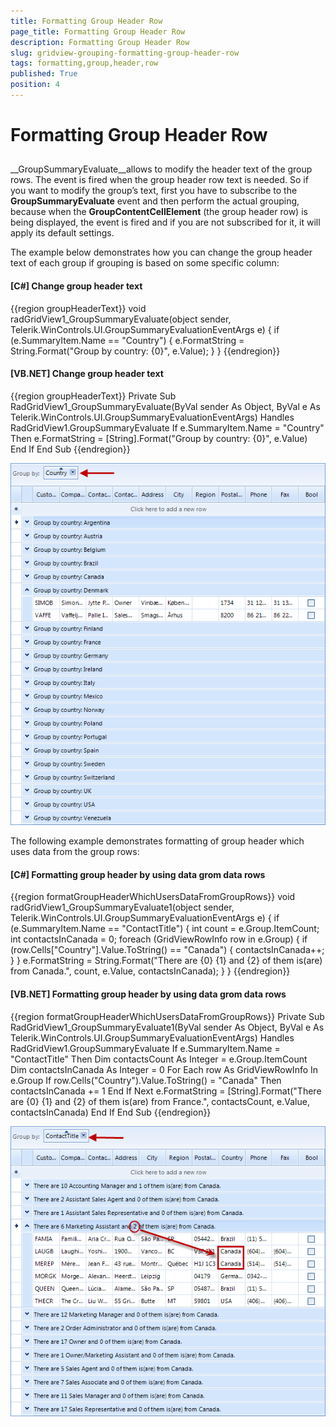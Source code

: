 ```yaml
---
title: Formatting Group Header Row
page_title: Formatting Group Header Row
description: Formatting Group Header Row
slug: gridview-grouping-formatting-group-header-row
tags: formatting,group,header,row
published: True
position: 4
---
```


# Formatting Group Header Row



## 

__GroupSummaryEvaluate__allows to modify the header text of the group rows. The event is fired when the group header row text is needed.
          So if you want to modify the group’s text, first you have to subscribe to the __GroupSummaryEvaluate__ event and then perform the actual
          grouping, because when the __GroupContentCellElement__ (the group header row) is being displayed, the event is fired and if you are
          not subscribed for it, it will apply its default settings.
         

The example below demonstrates how you can change the group header text of each group if grouping is based on some specific column:
		

#### __[C#] Change group header text__

{{region groupHeaderText}}
	        void radGridView1_GroupSummaryEvaluate(object sender, Telerik.WinControls.UI.GroupSummaryEvaluationEventArgs e)
	        {
	            if (e.SummaryItem.Name == "Country")
	            {
	                e.FormatString = String.Format("Group by country: {0}", e.Value);
	            }
	        }
	{{endregion}}



#### __[VB.NET] Change group header text__

{{region groupHeaderText}}
	    Private Sub RadGridView1_GroupSummaryEvaluate(ByVal sender As Object, ByVal e As Telerik.WinControls.UI.GroupSummaryEvaluationEventArgs) Handles RadGridView1.GroupSummaryEvaluate
	        If e.SummaryItem.Name = "Country" Then
	            e.FormatString = [String].Format("Group by country: {0}", e.Value)
	        End If
	    End Sub
	{{endregion}}

![gridview-grouping-formatting-group-header-row 001](images/gridview-grouping-formatting-group-header-row001.png)

The following example demonstrates formatting of group header which uses data from the group rows:

#### __[C#] Formatting group header by using data grom data rows__

{{region formatGroupHeaderWhichUsersDataFromGroupRows}}
	        void radGridView1_GroupSummaryEvaluate1(object sender, Telerik.WinControls.UI.GroupSummaryEvaluationEventArgs e)
	        {
	            if (e.SummaryItem.Name == "ContactTitle")
	            {
	                int count = e.Group.ItemCount;
	                int contactsInCanada = 0;
	                foreach (GridViewRowInfo row in e.Group)
	                {
	                    if (row.Cells["Country"].Value.ToString() == "Canada")
	                    {
	                        contactsInCanada++;
	                    }
	                }
	                e.FormatString = String.Format("There are {0} {1} and {2} of them is(are) from Canada.", count, e.Value, contactsInCanada);
	            }
	        }
	{{endregion}}



#### __[VB.NET] Formatting group header by using data grom data rows__

{{region formatGroupHeaderWhichUsersDataFromGroupRows}}
	    Private Sub RadGridView1_GroupSummaryEvaluate1(ByVal sender As Object, ByVal e As Telerik.WinControls.UI.GroupSummaryEvaluationEventArgs) Handles RadGridView1.GroupSummaryEvaluate
	        If e.SummaryItem.Name = "ContactTitle" Then
	            Dim contactsCount As Integer = e.Group.ItemCount
	            Dim contactsInCanada As Integer = 0
	            For Each row As GridViewRowInfo In e.Group
	                If row.Cells("Country").Value.ToString() = "Canada" Then
	                    contactsInCanada += 1
	                End If
	            Next
	            e.FormatString = [String].Format("There are {0} {1} and {2} of them is(are) from France.", contactsCount, e.Value, contactsInCanada)
	        End If
	    End Sub
	{{endregion}}

![gridview-grouping-formatting-group-header-row 002](images/gridview-grouping-formatting-group-header-row002.png)
